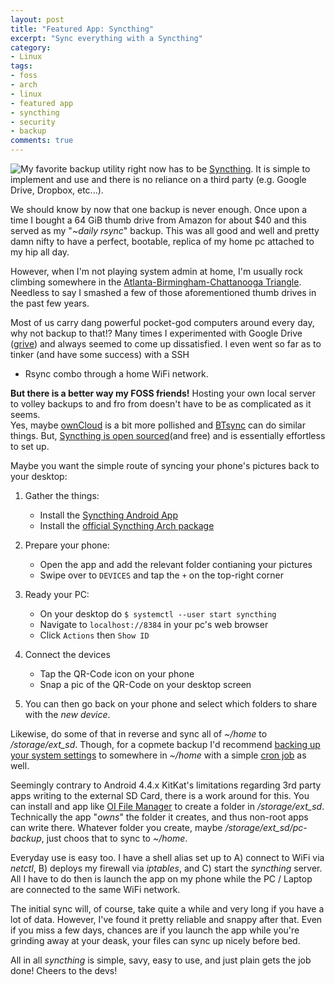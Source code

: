 ```yaml
---
layout: post
title: "Featured App: Syncthing"
excerpt: "Sync everything with a Syncthing"
category:
- Linux
tags:
- foss
- arch
- linux
- featured app
- syncthing
- security
- backup
comments: true
---
```

<img src="https://avatars1.githubusercontent.com/u/7628018?v=3&s=400" style="float: left">

My favorite backup utility right now has to be 
[Syncthing](https://syncthing.net).  It is simple to implement and use and there 
is no reliance on a third party (e.g. Google Drive, Dropbox, etc...).

We should know by now that one backup is never enough.  Once upon a time I bought 
a 64 GiB thumb drive from Amazon for about $40 and this served as my "*~daily 
rsync*" backup.  This was all good and well and pretty damn nifty to have a 
perfect, bootable, replica of my home pc attached to my hip all day.

However, when I'm not playing system admin at home, I'm usually rock climbing 
somewhere in the [Atlanta-Birmingham-Chattanooga 
Triangle](http://www.seclimbers.org/).  Needless to say I smashed a few of those 
aforementioned thumb drives in the past few years.

Most of us carry dang powerful pocket-god computers around every day, why not 
backup to that!?  Many times I experimented with Google Drive 
([grive](https://github.com/Grive/grive)) and always seemed to come up 
dissatisfied.  I even went so far as to tinker (and have some success) with a SSH 
+ Rsync combo through a home WiFi network.

**But there is a better way my FOSS friends!** Hosting your own local server to 
volley backups to and fro from doesn't have to be as complicated as it seems.  
Yes, maybe [ownCloud](https://owncloud.org/) is a bit more pollished and 
[BTsync](https://wiki.archlinux.org/index.php/BitTorrent_Sync) can do similar 
things.  But, [Syncthing is open 
sourced](https://github.com/syncthing/syncthing)(and free) and is essentially 
effortless to set up.

Maybe you want the simple route of syncing  your phone's pictures back to your 
desktop:

1) Gather the things:
    
	* Install the [Syncthing Android 
App](https://play.google.com/store/apps/details?id=com.nutomic.syncthingandroid)
	* Install the [official Syncthing Arch 
package](https://www.archlinux.org/packages/?name=syncthing)

2) Prepare your phone:
	
	* Open the app and add the relevant folder contianing your pictures
	* Swipe over to ```DEVICES``` and tap the ```+``` on the top-right corner

3) Ready your PC:
	
	* On your desktop do ```$ systemctl --user start syncthing```
	* Navigate to ```localhost://8384``` in your pc's web browser
	* Click ```Actions``` then ```Show ID```

4) Connect the devices
	
	* Tap the QR-Code icon on your phone
	* Snap a pic of the QR-Code on your desktop screen

5) You can then go back on your phone and select which folders to share with the 
*new device*.

Likewise, do some of that in reverse and sync all of *~/home* to 
*/storage/ext_sd*.  Though, for a copmete backup I'd recommend [backing up 
your system 
settings](https://wiki.archlinux.org/index.php/System_backup_and_reinstall#Configurations) 
to somewhere in *~/home* with a simple [cron 
job](https://wiki.archlinux.org/index.php/Cron) as well.

Seemingly contrary to Android 4.4.x KitKat's limitations regarding 3rd party apps 
writing to the external SD Card, there is a work around for this.  You can install 
and app like [OI File 
Manager](https://play.google.com/store/apps/details?id=org.openintents.filemanager) 
to create a folder in */storage/ext_sd*.  Technically the app "*owns*" the 
folder it creates, and thus non-root apps can write there.  Whatever folder you 
create, maybe */storage/ext_sd/pc-backup*, just choos that to sync to 
*~/home*.

Everyday use is easy too.  I have a shell alias set up to A) connect to WiFi via 
*netctl*, B) deploys my firewall via *iptables*, and C) start the 
*syncthing* server.  All I have to do then is launch the app on my phone while 
the PC / Laptop are connected to the same WiFi network.

The initial sync will, of course, take quite a while and very long if you have a 
lot of data.  However, I've found it pretty reliable and snappy after that.  Even 
if you miss a few days, chances are if you launch the app while you're grinding 
away at your deask, your files can sync up nicely before bed.

All in all *syncthing* is simple, savy, easy to use, and just plain gets the 
job done!  Cheers to the devs!

